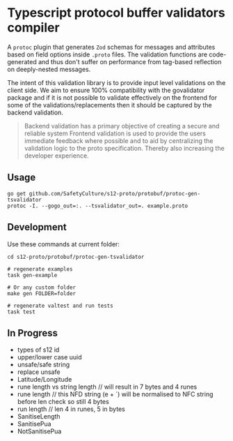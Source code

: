 # Typescript protocol buffer validators compiler

A `protoc` plugin that generates `Zod` schemas for messages and attributes based on field options inside `.proto` files. The validation functions are code-generated and thus don't suffer on performance from tag-based reflection on deeply-nested messages.

The intent of this validation library is to provide input level validations on the client side. We aim to ensure 100% compatibility with the govalidator package and if it is not possible to validate effectively on the frontend for some of the validations/replacements then it should be captured by the backend validation.

> Backend validation has a primary objective of creating a secure and reliable system
> Frontend validation is used to provide the users immediate feedback where possible and to aid by centralizing the validation logic to the proto specification. Thereby also increasing the developer experience.

## Usage

```shell
go get github.com/SafetyCulture/s12-proto/protobuf/protoc-gen-tsvalidator
protoc -I. --gogo_out=:. --tsvalidator_out=. example.proto
```

## Development

Use these commands at current folder:

```shell
cd s12-proto/protobuf/protoc-gen-tsvalidator

# regenerate examples
task gen-example

# Or any custom folder
make gen FOLDER=folder

# regenerate valtest and run tests
task test
```

## In Progress

- types of s12 id
- upper/lower case uuid
- unsafe/safe string
- replace unsafe
- Latitude/Longitude
- rune length vs string length // will result in 7 bytes and 4 runes
- rune length // this NFD string (e + ´) will be normalised to NFC string before len check so still 4 bytes
- run length // len 4 in runes, 5 in bytes
- SanitiseLength
- SanitisePua
- NotSanitisePua
